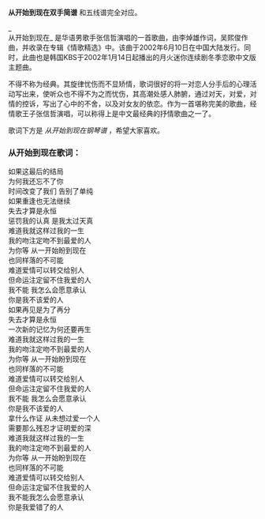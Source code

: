 

**从开始到现在双手简谱** 和五线谱完全对应。

_  
从开始到现在_
是华语男歌手张信哲演唱的一首歌曲，由李焯雄作词，吴熙俊作曲，并收录在专辑《情歌精选》中。该曲于2002年6月10日在中国大陆发行。同时，此曲也是韩国KBS于2002年1月14日起播出的月火迷你连续剧冬季恋歌中文版主题曲。

  
不得不称为经典。其旋律忧伤而不显矫情，歌词很好的将一对恋人分手后的心理活动写出来，使听众也不得不为之而忧伤，其高潮处感人肺腑，通过对天，对爱，对情的控诉，写出了心中的不舍，以及对女友的依恋。作为一首堪称完美的歌曲，经情歌王子张信哲演唱，可以称得上是中文最经典的抒情歌曲之一了。

  
歌词下方是 _从开始到现在钢琴谱_ ，希望大家喜欢。

### 从开始到现在歌词：

如果这最后的结局  
为何我还忘不了你  
时间改变了我们 告别了单纯  
如果重逢也无法继续  
失去才算是永恒  
惩罚我的认真 是我太过天真  
难道我就这样过我的一生  
我的吻注定吻不到最爱的人  
为你等 从一开始盼到现在  
也同样落的不可能  
难道爱情可以转交给别人  
但命运注定留不住我爱的人  
我不能 我怎么会愿意承认  
你是我不该爱的人  
如果再见是为了再分  
失去才算是永恒  
一次新的记忆为何还要再生  
难道我就这样过我的一生  
我的吻注定吻不到最爱的人  
为你等 从一开始盼到现在  
也同样落的不可能  
难道爱情可以转交给别人  
但命运注定留不住我爱的人  
我不能 我怎么会愿意承认  
你是我不该爱的人  
拿什么作证 从未想过爱一个人  
需要那么残忍才证明爱的深  
难道我就这样过我的一生  
我的吻注定吻不到最爱的人  
为你等 从一开始盼到现在  
也同样落的不可能  
难道爱情可以转交给别人  
但命运注定留不住我爱的人  
我不能我怎么会愿意承认  
你是我爱错了的人

